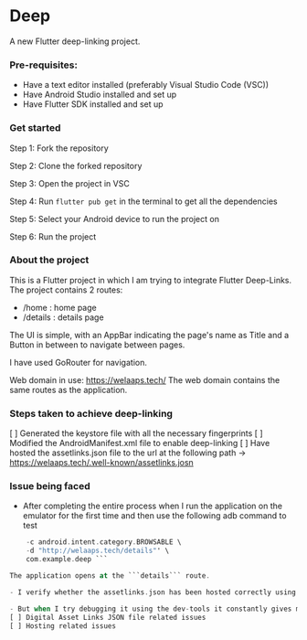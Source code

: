 # Deep

A new Flutter deep-linking project.

### Pre-requisites:
- Have a text editor installed (preferably Visual Studio Code (VSC))
- Have Android Studio installed and set up
- Have Flutter SDK installed and set up

### Get started
Step 1: Fork the repository

Step 2: Clone the forked repository

Step 3: Open the project in VSC

Step 4: Run ```flutter pub get``` in the terminal to get all the dependencies

Step 5: Select your Android device to run the project on

Step 6: Run the project


### About the project
This is a Flutter project in which I am trying to integrate Flutter Deep-Links.
The project contains 2 routes: 
- /home : home page
- /details : details page

The UI is simple, with an AppBar indicating the page's name as Title and a Button in between to navigate between pages.

I have used GoRouter for navigation.

Web domain in use: https://welaaps.tech/
The web domain contains the same routes as the application.

### Steps taken to achieve deep-linking
[ ] Generated the keystore file with all the necessary fingerprints 
[ ] Modified the AndroidManifest.xml file to enable deep-linking
[ ] Have hosted the assetlinks.json file to the url at the following path -> https://welaaps.tech/.well-known/assetlinks.josn

### Issue being faced
- After completing the entire process when I run the application on the emulator for the first time and then use the following adb command to test
``` adb shell 'am start -a android.intent.action.VIEW \
    -c android.intent.category.BROWSABLE \
    -d "http://welaaps.tech/details"' \
    com.example.deep ```

The application opens at the ```details``` route.

- I verify whether the assetlinks.json has been hosted correctly using https://developers.google.com/digital-asset-links/tools/generator, the test passes.

- But when I try debugging it using the dev-tools it constantly gives me the following errors:
[ ] Digital Asset Links JSON file related issues
[ ] Hosting related issues

  

